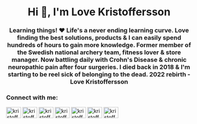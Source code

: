 <h1 align="center">Hi 👋, I'm Love Kristoffersson</h1>
<h3 align="center">Learning things! ♥️ Life's a never ending learning curve. Love finding the best solutions, products & I can easily spend hundreds of hours to gain more knowledge. Former member of the Swedish national archery team, fitness lover & store manager. Now battling daily with Crohn's Disease & chronic neuropathic pain after four surgeries. I died back in 2018 & I'm starting to be reel sick of belonging to the dead. 2022 rebirth - Love Kristoffersson</h3>


<h3 align="left">Connect with me:</h3>
<p align="left">
<a href="https://codepen.io/kristofferssoon" target="blank"><img align="center" src="https://raw.githubusercontent.com/rahuldkjain/github-profile-readme-generator/master/src/images/icons/Social/codepen.svg" alt="kristofferssoon" height="30" width="40" /></a>
<a href="https://dev.to/kristofferssoon" target="blank"><img align="center" src="https://raw.githubusercontent.com/rahuldkjain/github-profile-readme-generator/master/src/images/icons/Social/devto.svg" alt="kristofferssoon" height="30" width="40" /></a>
<a href="https://twitter.com/kristofferssoo" target="blank"><img align="center" src="https://raw.githubusercontent.com/rahuldkjain/github-profile-readme-generator/master/src/images/icons/Social/twitter.svg" alt="kristofferssoo" height="30" width="40" /></a>
<a href="https://codesandbox.com/kristofferssoon" target="blank"><img align="center" src="https://raw.githubusercontent.com/rahuldkjain/github-profile-readme-generator/master/src/images/icons/Social/codesandbox.svg" alt="kristofferssoon" height="30" width="40" /></a>
<a href="https://dribbble.com/kristofferssoon" target="blank"><img align="center" src="https://raw.githubusercontent.com/rahuldkjain/github-profile-readme-generator/master/src/images/icons/Social/dribbble.svg" alt="kristofferssoon" height="30" width="40" /></a>
<a href="https://hashnode.com/kristofferssoon" target="blank"><img align="center" src="https://raw.githubusercontent.com/rahuldkjain/github-profile-readme-generator/master/src/images/icons/Social/hashnode.svg" alt="kristofferssoon" height="30" width="40" /></a>
<a href="https://medium.com/kristofferssoon" target="blank"><img align="center" src="https://raw.githubusercontent.com/rahuldkjain/github-profile-readme-generator/master/src/images/icons/Social/medium.svg" alt="kristofferssoon" height="30" width="40" /></a>
</p>
